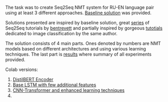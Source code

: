 The task was to create Seq2Seq NMT system for RU-EN language pair using at least 3 different approaches.
[Baseline solution](https://github.com/girafe-ai/ml-mipt/blob/21f_advanced/homeworks_advanced/lab01_nlp/lab1_02_nlp_part2_nmt.ipynb)
was provided.

Solutions presented are inspired by baseline solution, great [series](https://github.com/bentrevett/pytorch-seq2seq) of Seq2Seq tutorials by
[bentrevett](https://github.com/bentrevett) and partially inspired by gorgeous [tutotials](https://github.com/bentrevett/pytorch-image-classification)
dedicated to image classification by the same author.

The solution consists of 4 main parts. Ones denoted by numbers are NMT models based on different architectures and using various learning techniques.
The last part is [results]() where summary of all experiments provided.

Colab versions:
1. [DistilBERT Encoder](https://colab.research.google.com/drive/1sT5tPaRasXq2M55whxb1hPnz-adBan6e?usp=sharing)
2. [Base LSTM with few additional features](https://colab.research.google.com/drive/1ZI7N4Tm2UIR1-oqTI3OR5xV53vTS3D8B?usp=sharing)
3. [CNN-Transformer and enhanced learning techniques](https://colab.research.google.com/drive/1FSQUn3Iy10Ft05WUSxdPV6rAJ7odTbCe?usp=sharing)
4.
